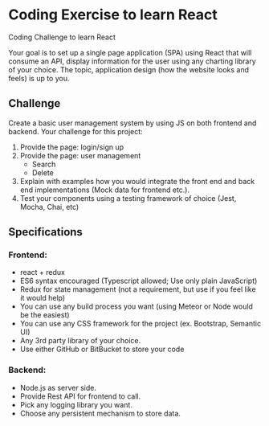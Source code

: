# Coding Exercise to learn React
Coding Challenge to learn React

Your goal is to set up a single page application (SPA) using React that will consume an API, display information for the user using any charting library of your choice. The topic, application design (how the website looks and feels) is up to you.

## Challenge
Create a basic user management system by using JS on both frontend and backend. 
Your challenge for this project:

1.	Provide the page: login/sign up 
2.	Provide the page: user management
	- Search
	- Delete
3.	Explain with examples how you would integrate the front end and back end implementations  (Mock data for frontend etc.).  
4.	Test your components using a testing framework of choice (Jest, Mocha, Chai, etc)

## Specifications
### Frontend:
- react + redux
- ES6 syntax encouraged (Typescript allowed; Use only plain JavaScript)
- Redux for state management (not a requirement, but use if you feel like it would help)
- You can use any build process you want (using Meteor or Node would be the easiest)
- You can use any CSS framework for the project (ex. Bootstrap, Semantic UI)
- Any 3rd party library of your choice.
- Use either GitHub or BitBucket to store your code


### Backend:
- Node.js as server side.
- Provide Rest API for frontend to call.
- Pick any logging library you want.
- Choose any persistent mechanism to store data.

